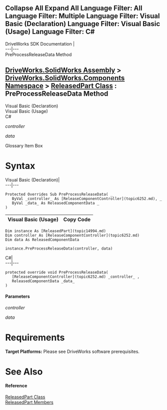 Collapse All Expand All Language Filter: All  Language Filter: Multiple  Language Filter: Visual Basic (Declaration) Language Filter: Visual Basic (Usage) Language Filter: C#  
---  
DriveWorks SDK Documentation  |   
---|---  
PreProcessReleaseData Method   
  
[DriveWorks.SolidWorks Assembly](topic13342.md) > [DriveWorks.SolidWorks.Components Namespace](topic13925.md) > [ReleasedPart Class](topic14994.md) : PreProcessReleaseData Method  
---  
  
Visual Basic (Declaration)    
Visual Basic (Usage)    
C# 

_controller_
    

_data_
    

Glossary Item Box

# Syntax

Visual Basic (Declaration)|   
---|---  
      
    
    Protected Overrides Sub PreProcessReleaseData( _
       ByVal _controller_ As [ReleaseComponentController](topic6252.md), _
       ByVal _data_ As ReleasedComponentData _
    )   
  
Visual Basic (Usage)| Copy Code  
---|---  
      
    
    Dim instance As [ReleasedPart](topic14994.md)
    Dim controller As [ReleaseComponentController](topic6252.md)
    Dim data As ReleasedComponentData
     
    instance.PreProcessReleaseData(controller, data)  
  
C#|   
---|---  
      
    
    protected override void PreProcessReleaseData( 
       [ReleaseComponentController](topic6252.md) _controller_ ,
       ReleasedComponentData _data_
    )  
  
#### Parameters

 _controller_
    
_data_
    

# Requirements

**Target Platforms:** Please see DriveWorks software prerequisites.

# See Also

#### Reference

[ReleasedPart Class](topic14994.md)   
[ReleasedPart Members](topic14995.md)


